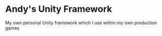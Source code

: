 # Andy's Unity Framework
My own personal Unity framework which I use within my own production games
